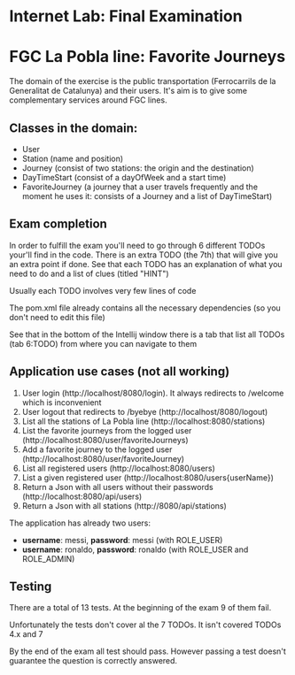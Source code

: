 # Internet Lab: Final Examination
# FGC La Pobla line: Favorite Journeys

The domain of the exercise is the public transportation (Ferrocarrils de la Generalitat de Catalunya) and their users.
It's aim is to give some complementary services around FGC lines.

## Classes in the domain:
* User
* Station (name and position)
* Journey (consist of two stations: the origin and the destination)
* DayTimeStart (consist of a dayOfWeek and a start time)
* FavoriteJourney (a journey that a user travels frequently and the moment he uses it: consists of a Journey and a list of DayTimeStart)

## Exam completion
In order to fulfill the exam you'll need to go through 6 different TODOs your'll find in the code. There is an extra TODO (the 7th)
that will give you an extra point if done.
See that each TODO has an explanation of what you need to do and a list of clues (titled "HINT")

Usually each TODO involves very few lines of code

The pom.xml file already contains all the necessary dependencies (so you don't need to edit this file)

See that in the bottom of the Intellij window there is a tab that list all TODOs (tab 6:TODO) from where you can navigate to them

## Application use cases (not all working)
1. User login (http://localhost/8080/login). It always redirects to /welcome which is inconvenient
1. User logout that redirects to /byebye (http://localhost/8080/logout)
2. List all the stations of La Pobla line (http://localhost:8080/stations)
3. List the favorite journeys from the logged user (http://localhost:8080/user/favoriteJourneys)
4. Add a favorite journey to the logged user (http://localhost:8080/user/favoriteJourney)
1. List all registered users (http://localhost:8080/users)
1. List a given registered user (http://localhost:8080/users{userName})
1. Return a Json with all users without their passwords (http://localhost:8080/api/users)
1. Return a Json with all stations (http://8080/api/stations)

The application has already two users:
* **username**: messi, **password**: messi (with ROLE_USER)
* **username**: ronaldo, **password**: ronaldo (with ROLE_USER and ROLE_ADMIN)

## Testing
There are a total of 13 tests. At the beginning of the exam 9 of them fail.

Unfortunately the tests don't cover al the 7 TODOs. It isn't covered TODOs 4.x and 7

By the end of the exam all test should pass. However passing a test doesn't  guarantee the question is correctly answered.

